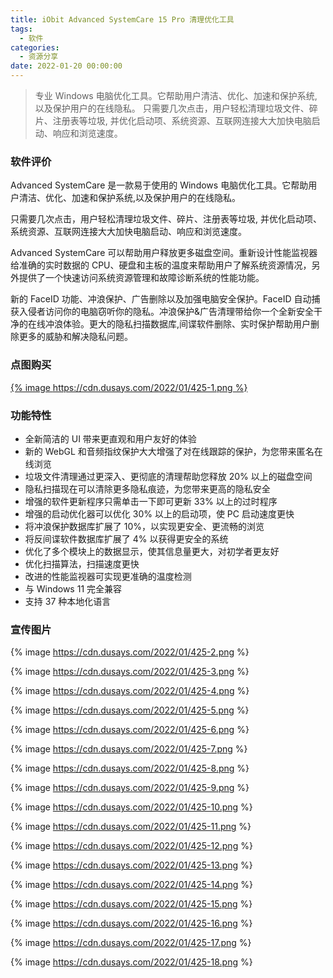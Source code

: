 ```yaml
---
title: iObit Advanced SystemCare 15 Pro 清理优化工具
tags:
  - 软件
categories:
  - 资源分享
date: 2022-01-20 00:00:00
---
```


> 专业 Windows 电脑优化工具。它帮助用户清洁、优化、加速和保护系统,以及保护用户的在线隐私。 只需要几次点击，用户轻松清理垃圾文件、碎片、注册表等垃圾, 并优化启动项、系统资源、互联网连接大大加快电脑启动、响应和浏览速度。

<!-- more -->

### 软件评价

Advanced SystemCare 是一款易于使用的 Windows 电脑优化工具。它帮助用户清洁、优化、加速和保护系统,以及保护用户的在线隐私。

只需要几次点击，用户轻松清理垃圾文件、碎片、注册表等垃圾, 并优化启动项、系统资源、互联网连接大大加快电脑启动、响应和浏览速度。

Advanced SystemCare 可以帮助用户释放更多磁盘空间。重新设计性能监视器给准确的实时数据的 CPU、硬盘和主板的温度来帮助用户了解系统资源情况，另外提供了一个快速访问系统资源管理和故障诊断系统的性能功能。

新的 FaceID 功能、冲浪保护、广告删除以及加强电脑安全保护。FaceID 自动捕获入侵者访问你的电脑窃听你的隐私。冲浪保护&广告清理带给你一个全新安全干净的在线冲浪体验。更大的隐私扫描数据库,间谍软件删除、实时保护帮助用户删除更多的威胁和解决隐私问题。

### 点图购买

[{% image https://cdn.dusays.com/2022/01/425-1.png %}](https://r-g.io/h0XIcg)

### 功能特性

+ 全新简洁的 UI 带来更直观和用户友好的体验
+ 新的 WebGL 和音频指纹保护大大增强了对在线跟踪的保护，为您带来匿名在线浏览
+ 垃圾文件清理通过更深入、更彻底的清理帮助您释放 20% 以上的磁盘空间
+ 隐私扫描现在可以清除更多隐私痕迹，为您带来更高的隐私安全
+ 增强的软件更新程序只需单击一下即可更新 33% 以上的过时程序
+ 增强的启动优化器可以优化 30% 以上的启动项，使 PC 启动速度更快
+ 将冲浪保护数据库扩展了 10%，以实现更安全、更流畅的浏览
+ 将反间谍软件数据库扩展了 4% 以获得更安全的系统
+ 优化了多个模块上的数据显示，使其信息量更大，对初学者更友好
+ 优化扫描算法，扫描速度更快
+ 改进的性能监视器可实现更准确的温度检测
+ 与 Windows 11 完全兼容
+ 支持 37 种本地化语言

### 宣传图片

{% image https://cdn.dusays.com/2022/01/425-2.png %}

{% image https://cdn.dusays.com/2022/01/425-3.png %}

{% image https://cdn.dusays.com/2022/01/425-4.png %}

{% image https://cdn.dusays.com/2022/01/425-5.png %}

{% image https://cdn.dusays.com/2022/01/425-6.png %}

{% image https://cdn.dusays.com/2022/01/425-7.png %}

{% image https://cdn.dusays.com/2022/01/425-8.png %}

{% image https://cdn.dusays.com/2022/01/425-9.png %}

{% image https://cdn.dusays.com/2022/01/425-10.png %}

{% image https://cdn.dusays.com/2022/01/425-11.png %}

{% image https://cdn.dusays.com/2022/01/425-12.png %}

{% image https://cdn.dusays.com/2022/01/425-13.png %}

{% image https://cdn.dusays.com/2022/01/425-14.png %}

{% image https://cdn.dusays.com/2022/01/425-15.png %}

{% image https://cdn.dusays.com/2022/01/425-16.png %}

{% image https://cdn.dusays.com/2022/01/425-17.png %}

{% image https://cdn.dusays.com/2022/01/425-18.png %}
